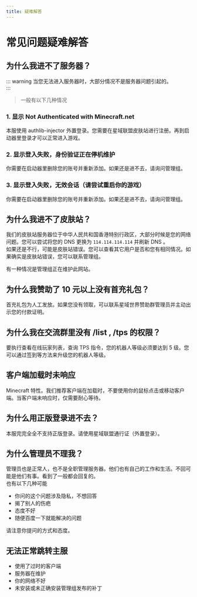 ```yaml
---
title: 疑难解答
---
```

# 常见问题疑难解答

## 为什么我进不了服务器？
::: warning 
当您无法进入服务器时，大部分情况不是服务器问题引起的。  
:::
> 一般有以下几种情况
### 1. 显示 Not Authenticated with Minecraft.net
本服使用 authlib-injector 外置登录。您需要在星域联盟皮肤站进行注册。再到启动器里登录才可以正常进入游戏。

### 2. 显示登入失败，身份验证正在停机维护
你需要在启动器里删除您的账号并重新添加。如果还是进不去，请询问管理组。

### 3. 显示登入失败，无效会话（请尝试重启你的游戏）

你需要在启动器里删除您的账号并重新添加。如果还是进不去，请询问管理组。

## 为什么我进不了皮肤站？

我们的皮肤站服务器位于中华人民共和国香港特别行政区，大部分时候是您的网络问题。您可以尝试将您的 DNS 更换为 ``` 114.114.114.114 ``` 并刷新 DNS 。  
如果还是不行，可能是皮肤站错误。您可以查看其它用户是否和您有相同情况。如果确实是皮肤站错误，您可以联系管理组。  
  
有一种情况是管理组正在维护此网站。

## 为什么我赞助了 10 元以上没有首充礼包？

首充礼包为人工发放。如果您没有领取，可以联系星域世界赞助群管理员并主动出示您的付款证明。

## 为什么我在交流群里没有 /list , /tps 的权限？

要执行查看在线玩家列表，查询 TPS 指令，您的机器人等级必须要达到 5 级。您可以通过签到等方法来升级您的机器人等级。

## 客户端加载时未响应

Minecraft 特性。我们推荐客户端在加载时，不要使用你的鼠标点击或移动客户端。当客户端未响应时，仅需要耐心等待。

## 为什么用正版登录进不去？

本服完完全全不支持正版登录。请使用星域联盟通行证（外置登录）。

## 为什么管理员不理我？

管理员也是正常人，也不是全职管理服务器。他们也有自己的工作和生活。不回可能是他们有事。看到了一般都会回复的。  
也有以下几种可能  
- 你问的这个问题涉及隐私，不想回答
- 揭了别人的伤疤
- 态度不好
- 随便百度一下就能解决的问题

请注意你提问的方式和态度。

## 无法正常跳转主服

- 使用了过时的客户端
- 服务器在维护
- 你的网络不好
- 未安装或未正确安装管理组发布的补丁
